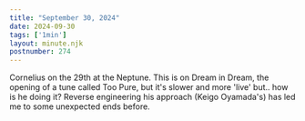 ```yaml
---
title: "September 30, 2024"
date: 2024-09-30
tags: ['1min']
layout: minute.njk
postnumber: 274
---
```

Cornelius on the 29th at the Neptune. This is on Dream in Dream, the opening of a tune called Too Pure, but it's slower and more 'live' but.. how is he doing it? Reverse engineering his approach (Keigo Oyamada's) has led me to some unexpected ends before.  